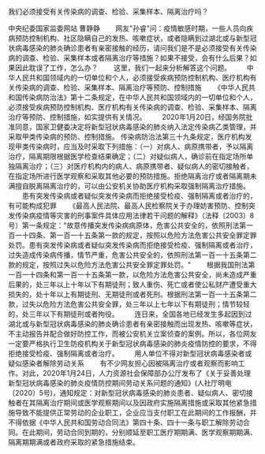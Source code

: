 我们必须接受有关传染病的调查、检验、采集样本、隔离治疗吗？











中央纪委国家监委网站 曹静静
　　网友"孙睿"问：疫情敏感时期，一些人员向疾病预防控制机构、社区隐瞒自己的发热、咳嗽症状，或者隐瞒到过湖北或与新型冠状病毒感染的肺炎确诊患者有亲密接触的经历，请问我们是不是必须接受有关传染病的调查、检验、采集样本或者隔离治疗等措施？如果不接受，会有什么后果？如果因此耽误了工作，怎么办？
　　这里，我们一起来分析解答这个问题。
　　中华人民共和国领域内的一切单位和个人，必须接受疾病预防控制机构、医疗机构有关传染病的调查、检验、采集样本、隔离治疗等预防、控制措施
　　《中华人民共和国传染病防治法》第十二条规定，在中华人民共和国领域内的一切单位和个人，必须接受疾病预防控制机构、医疗机构有关传染病的调查、检验、采集样本、隔离治疗等预防、控制措施，如实提供有关情况。
　　2020年1月20日，经国务院批准同意，国家卫健委决定将新型冠状病毒感染的肺炎纳入法定传染病乙类管理，并采取甲类传染病的预防、控制措施。
传染病防治法第三十九条规定，医疗机构发现甲类传染病时，应当及时采取下列措施：（一）对病人、病原携带者，予以隔离治疗，隔离期限根据医学检查结果确定；（二）对疑似病人，确诊前在指定场所单独隔离治疗；（三）对医疗机构内的病人、病原携带者、疑似病人的密切接触者，在指定场所进行医学观察和采取其他必要的预防措施。拒绝隔离治疗或者隔离期未满擅自脱离隔离治疗的，可以由公安机关协助医疗机构采取强制隔离治疗措施。
　　患有突发传染病或者疑似突发传染病而拒绝接受检疫、强制隔离或者治疗的，有可能构成犯罪
　　《最高人民法院、最高人民检察院关于办理妨害预防、控制突发传染病疫情等灾害的刑事案件具体应用法律若干问题的解释》（法释〔2003〕8号）第一条规定："故意传播突发传染病病原体，危害公共安全的，依照刑法第一百一十四条、第一百一十五条第一款的规定，按照以危险方法危害公共安全罪定罪处罚。患有突发传染病或者疑似突发传染病而拒绝接受检疫、强制隔离或者治疗，过失造成传染病传播，情节严重，危害公共安全的，依照刑法第一百一十五条第二款的规定，按照过失以危险方法危害公共安全罪定罪处罚。"
　　根据我国刑法第一百一十四条和第一百一十五条第一款，以危险方法危害公共安全，尚未造成严重后果的，处三年以上十年以下有期徒刑；致人重伤、死亡或者使公私财产遭受重大损失的，处十年以上有期徒刑、无期徒刑或者死刑。根据刑法第一百一十五条第二款，过失以危险方法危害公共安全罪，处三年以上七年以下有期徒刑；情节较轻的，处三年以下有期徒刑或者拘役。
　　连日来，全国各地已经发生多起因到过湖北或与新型冠状病毒感染的肺炎确诊患者有亲密接触而出现发热、咳嗽等症状，不主动报告并配合做好防控工作，而被公安机关立案侦查的案例。所以，各位网友一定要严格执行卫生防疫机构关于新型冠状病毒感染的肺炎疫情防控的要求，不得拒绝接受检疫、强制隔离或者治疗。
　　用人单位不得对新型冠状病毒感染者或疑似感染者解除劳动关系
　　有不少网友担心因被隔离治疗或者观察而影响工作。对此，2020年1月24日，人力资源社会保障部办公厅发布了《关于妥善处理新型冠状病毒感染的肺炎疫情防控期间劳动关系问题的通知》(人社厅明电〔2020〕5号)，通知规定：对新型冠状病毒感染的肺炎患者、疑似病人、密切接触者在其隔离治疗期间或医学观察期间以及因政府实施隔离措施或采取其他紧急措施导致不能提供正常劳动的企业职工，企业应当支付职工在此期间的工作报酬，并不得依据《中华人民共和国劳动合同法》第四十条、四十一条与职工解除劳动合同。在此期间，劳动合同到期的，分别顺延至职工医疗期期满、医学观察期期满、隔离期期满或者政府采取的紧急措施结束。
